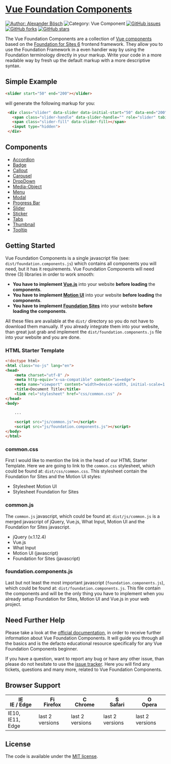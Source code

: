 [Vue Foundation Components](https://github.com/sirthxalot/vue-foundation-components)
=====================================================================================


[![Author: Alexander Bösch](https://img.shields.io/badge/author-alexander%20b%C3%B6sch-242424.svg)](https://github.com/sirthxalot)
![Category: Vue Component](https://img.shields.io/badge/category-vue--component-blue.svg)
[![GitHub issues](https://img.shields.io/github/issues/sirthxalot/vue-foundation-components.svg)](https://github.com/sirthxalot/vue-foundation-components/issues)
[![GitHub forks](https://img.shields.io/github/forks/sirthxalot/vue-foundation-components.svg?style=social&label=Fork&maxAge=2592000)](https://github.com/sirthxalot/vue-foundation-components)
[![GitHub stars](https://img.shields.io/github/stars/sirthxalot/vue-foundation-components.svg?style=social&label=Star&maxAge=2592000)](https://github.com/sirthxalot/vue-foundation-components)


The Vue Foundation Components are a collection of [Vue components](https://vuejs.org/guide/components.html) based on the 
[Foundation for Sites 6](http://foundation.zurb.com/sites/docs/) frontend framework. They allow you to use the Foundation 
Framework in a even handier way by using the Foundation terminology directly in your markup. Write your code in a more 
readable way by fresh up the default markup with a more descriptive syntax.


## Simple Example
             
```html
<slider start="50" end="200"></slider>
```

will generate the following markup for you:

```html
 <div class="slider" data-slider data-initial-start="50" data-end="200">
   <span class="slider-handle" data-slider-handle="" role="slider" tabindex="1"></span>
   <span class="slider-fill" data-slider-fill></span>
   <input type="hidden">
 </div>
```


## Components

* [Accordion](https://github.com/sirthxalot/vue-foundation-components/wiki/Accordion-Component)
* [Badge](https://github.com/sirthxalot/vue-foundation-components/wiki/Badge-Component)
* [Callout](https://github.com/sirthxalot/vue-foundation-components/wiki/Callout-Component)
* [Carousel](https://github.com/sirthxalot/vue-foundation-components/wiki/Carousel-Component)
* [DropDown](https://github.com/sirthxalot/vue-foundation-components/wiki/DropDown-Component)
* [Media-Object](https://github.com/sirthxalot/vue-foundation-components/wiki/Media-Object-Component)
* [Menu](https://github.com/sirthxalot/vue-foundation-components/wiki/Menu-Component)
* [Modal](https://github.com/sirthxalot/vue-foundation-components/wiki/Modal-Component)
* [Progress Bar](https://github.com/sirthxalot/vue-foundation-components/wiki/Progress-Bar-Component)
* [Slider](https://github.com/sirthxalot/vue-foundation-components/wiki/Slider-Component)
* [Sticker](https://github.com/sirthxalot/vue-foundation-components/wiki/Sticker-Component)
* [Tabs](https://github.com/sirthxalot/vue-foundation-components/wiki/Tabs-Component)
* [Thumbnail](https://github.com/sirthxalot/vue-foundation-components/wiki/Thumbnail-Component)
* [Tooltip](https://github.com/sirthxalot/vue-foundation-components/wiki/Tooltip-Component)


## Getting Started

Vue Foundation Components is a single javascript file (see: `dist/foundation.components.js`) which contains all components 
you will need, but it has it requirements. Vue Foundation Components will need three (3) libraries in order to work smooth:

* **You have to implement [Vue.js](https://vuejs.org/)** into your website **before loading** the **components**.
* **You have to implement [Motion UI](http://zurb.com/playground/motion-ui)** into your website **before loading** the **components**.
* **You have to implement [Foundation Sites](http://foundation.zurb.com/sites/docs/pagination.html)** into your website **before loading the components**.

All these files are available at the `dist/` directory so you do not have to download them manually. If you already 
integrate them into your website, than great just grab and implement the `dist/foundation.components.js` file into your 
website and you are done.

### HTML Starter Template

```html
<!doctype html>
<html class="no-js" lang="en">
<head>
	<meta charset="utf-8" />
	<meta http-equiv="x-ua-compatible" content="ie=edge">
	<meta name="viewport" content="width=device-width, initial-scale=1.0" />
	<title>Document Title</title>
	<link rel="stylesheet" href="css/common.css" />
</head>
<body>

	...
	
	<script src="js/common.js"></script>
	<script src="js/foundation.components.js"></script>
</body>
</html>
```

### common.css

First I would like to mention the link in the head of our HTML Starter Template. Here we are going to link to the 
`common.css` stylesheet, which could be found at: `dist/css/common.css`. This stylesheet contain the Foundation for 
Sites and the Motion UI styles:

* Stylesheet Motion UI
* Stylesheet Foundation for Sites

### common.js

The `common.js` javascript, which could be found at: `dist/js/common.js` is a merged javascript of jQuery, Vue.js, 
What Input, Motion UI and the Foundation for Sites javascript.

* jQuery (v.1.12.4)
* Vue.js
* What Input
* Motion UI (javascript)
* Foundation for Sites (javascript)

### foundation.components.js

Last but not least the most important javascript (`foundation.components.js`), which could be found at: `dist/foundation.components.js`. 
This file contain the components and will be the only thing you have to implement when you already setup Foundation 
for Sites, Motion UI and Vue.js in your web project.


## Need Further Help

Please take a look at the [official documentation](https://github.com/sirthxalot/vue-foundation-components/wiki), 
in order to receive further information about Vue Foundation Components. It will guide you 
through all the basics and is the defacto educational resource specifically for 
any Vue Foundation Components beginner. 

If you have a question, want to report any bug or have any other issue, than please 
do not hesitate to use the [issue tracker](https://github.com/sirthxalot/vue-foundation-components/issues). 
Here you will find any tickets, questions and many more, related to Vue Foundation Components.


## Browser Support

| [<img src="https://raw.githubusercontent.com/godban/browsers-support-badges/master/src/images/edge.png" alt="IE / Edge" width="16px" height="16px" />](http://godban.github.io/browsers-support-badges/)</br>IE / Edge | [<img src="https://raw.githubusercontent.com/godban/browsers-support-badges/master/src/images/firefox.png" alt="Firefox" width="16px" height="16px" />](http://godban.github.io/browsers-support-badges/)</br>Firefox | [<img src="https://raw.githubusercontent.com/godban/browsers-support-badges/master/src/images/chrome.png" alt="Chrome" width="16px" height="16px" />](http://godban.github.io/browsers-support-badges/)</br>Chrome | [<img src="https://raw.githubusercontent.com/godban/browsers-support-badges/master/src/images/safari.png" alt="Safari" width="16px" height="16px" />](http://godban.github.io/browsers-support-badges/)</br>Safari | [<img src="https://raw.githubusercontent.com/godban/browsers-support-badges/master/src/images/opera.png" alt="Opera" width="16px" height="16px" />](http://godban.github.io/browsers-support-badges/)</br>Opera |
| --------- | --------- | --------- | --------- | --------- |
| IE10, IE11, Edge| last 2 versions| last 2 versions| last 2 versions| last 2 versions


## License

The code is available under the [MIT license](license.md).
